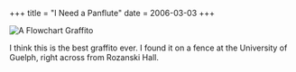+++
title = "I Need a Panflute"
date = 2006-03-03
+++

![A Flowchart Graffito](/photos/INeedAPanflute.jpg)

I think this is the best graffito ever. I found it on a fence at the University of Guelph, right across from Rozanski Hall.
